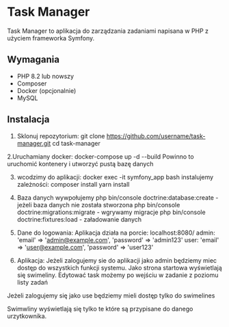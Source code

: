 # Task Manager

Task Manager to aplikacja do zarządzania zadaniami napisana w PHP z użyciem frameworka Symfony.

## Wymagania

- PHP 8.2 lub nowszy
- Composer
- Docker (opcjonalnie)
- MySQL

## Instalacja

1. Sklonuj repozytorium:
   git clone https://github.com/username/task-manager.git
   cd task-manager

2.Uruchamiany docker:
docker-compose up -d --build
Powinno to uruchomić kontenery i utworzyć pustą bazę danych

3. wcodzimy do aplikacji:
 docker exec -it symfony_app bash
instalujemy zależności:
composer install
yarn install

4. Baza danych
wywpołujemy
php bin/console doctrine:database:create - jeżeli baza danych nie została stworzona
php bin/console doctrine:migrations:migrate - wgrywamy migracje
php bin/console doctrine:fixtures:load - załadowanie danych

5. Dane do logowania:
Aplikacja działa na porcie: localhost:8080/
admin:
'email' => 'admin@example.com', 'password' => 'admin123'
user:
'email' => 'user@example.com', 'password' => 'user123'

6. Aplikacja:
Jeżeli zalogujemy sie do aplikacji jako admin będziemy miec dostęp do wszystkich funkcji systemu.
Jako strona startowa wyświetlają się swimeliny.
Edytować task możemy po wejściu w zadanie z poziomu listy zadań

Jeżeli zalogujemy się jako use będziemy mieli dostęp tylko do swimelines

Swimwliny wyświetlają się tylko te które są przypisane do danego urzytkownika.

